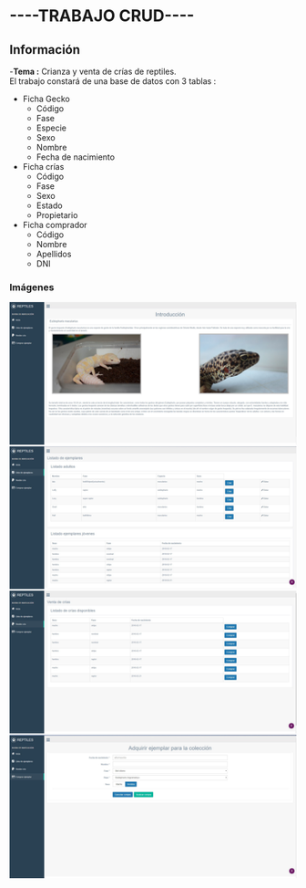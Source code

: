 # ----TRABAJO CRUD----
## Información
-**Tema :** Crianza y venta de crías de reptiles.  
El trabajo constará de una base de datos con 3 tablas :
- Ficha Gecko
  - Código
  - Fase
  - Especie
  - Sexo
  - Nombre
  - Fecha de nacimiento
- Ficha crías
  - Código
  - Fase
  - Sexo
  - Estado
  - Propietario
- Ficha comprador
  - Código
  - Nombre
  - Apellidos
  - DNI

### Imágenes
<img src="imagenes/scrt1.jpg" width="700px">
<img src="imagenes/scrt2.jpg" width="700px">
<img src="imagenes/scrt3.jpg" width="700px">
<img src="imagenes/scrt4.jpg" width="700px">